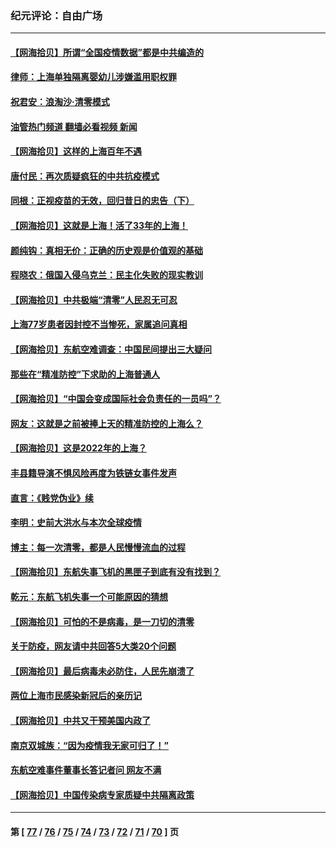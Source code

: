 ### 纪元评论：自由广场
---
#### [【网海拾贝】所谓“全国疫情数据”都是中共编造的](../../pages/nsc993/n13694674.md?04060330) 
#### [律师：上海单独隔离婴幼儿涉嫌滥用职权罪](../../pages/nsc993/n13694627.md?04060330) 
#### [祝君安：浪淘沙·清零模式](../../pages/nsc993/n13694452.md?04060330) 
#### [油管热门频道 翻墙必看视频 新闻](ok?04060330)
#### [【网海拾贝】这样的上海百年不遇](../../pages/nsc993/n13692603.md?04060330) 
#### [唐付民：再次质疑疯狂的中共抗疫模式](../../pages/nsc993/n13691971.md?04060330) 
#### [同根：正视疫苗的无效，回归昔日的忠告（下）](../../pages/nsc993/n13688756.md?04060330) 
#### [【网海拾贝】这就是上海！活了33年的上海！](../../pages/nsc993/n13688654.md?04060330) 
#### [颜纯钩：真相无价：正确的历史观是价值观的基础](../../pages/nsc993/n13688555.md?04060330) 
#### [程晓农：俄国入侵乌克兰：民主化失败的现实教训](../../pages/nsc993/n13686006.md?04060330) 
#### [【网海拾贝】中共极端“清零”人民忍无可忍](../../pages/nsc993/n13685914.md?04060330) 
#### [上海77岁患者因封控不当惨死，家属追问真相](../../pages/nsc993/n13685891.md?04060330) 
#### [【网海拾贝】东航空难调查：中国民间提出三大疑问](../../pages/nsc993/n13683137.md?04060330) 
#### [那些在“精准防控”下求助的上海普通人](../../pages/nsc993/n13683088.md?04060330) 
#### [【网海拾贝】“中国会变成国际社会负责任的一员吗”？](../../pages/nsc993/n13680707.md?04060330) 
#### [网友：这就是之前被捧上天的精准防控的上海么？](../../pages/nsc993/n13680287.md?04060330) 
#### [【网海拾贝】这是2022年的上海？](../../pages/nsc993/n13678253.md?04060330) 
#### [丰县籍导演不惧风险再度为铁链女事件发声](../../pages/nsc993/n13678215.md?04060330) 
#### [直言：《贱党伪业》续](../../pages/nsc993/n13678056.md?04060330) 
#### [李明：史前大洪水与本次全球疫情](../../pages/nsc993/n13677332.md?04060330) 
#### [博主：每一次清零，都是人民慢慢流血的过程](../../pages/nsc993/n13676078.md?04060330) 
#### [【网海拾贝】东航失事飞机的黑匣子到底有没有找到？](../../pages/nsc993/n13676034.md?04060330) 
#### [乾元：东航飞机失事一个可能原因的猜想](../../pages/nsc993/n13675834.md?04060330) 
#### [【网海拾贝】可怕的不是病毒，是一刀切的清零](../../pages/nsc993/n13674403.md?04060330) 
#### [关于防疫，网友请中共回答5大类20个问题](../../pages/nsc993/n13674318.md?04060330) 
#### [【网海拾贝】最后病毒未必防住，人民先崩溃了](../../pages/nsc993/n13672307.md?04060330) 
#### [两位上海市民感染新冠后的亲历记](../../pages/nsc993/n13672217.md?04060330) 
#### [【网海拾贝】中共又干预美国内政了](../../pages/nsc993/n13669564.md?04060330) 
#### [南京双城族：“因为疫情我无家可归了！”](../../pages/nsc993/n13669511.md?04060330) 
#### [东航空难事件董事长答记者问 网友不满](../../pages/nsc993/n13669436.md?04060330) 
#### [【网海拾贝】中国传染病专家质疑中共隔离政策](../../pages/nsc993/n13667190.md?04060330) 

---
#### 第 [ [77](./77.md?04060330) / [76](./76.md?04060330) / [75](./75.md?04060330) / [74](./74.md?04060330) / [73](./73.md?04060330) / [72](./72.md?04060330) / [71](./71.md?04060330) / [70](./70.md?04060330) ] 页
